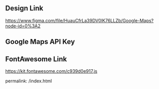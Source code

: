 ## Design Link

https://www.figma.com/file/HuauCfrLa39DV0lK76LLZb/Google-Maps?node-id=0%3A2

## Google Maps API Key

## FontAwesome Link

https://kit.fontawesome.com/c939d0e917.js

permalink: /index.html
